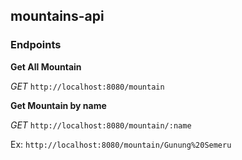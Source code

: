 ## mountains-api

### Endpoints
**Get All Mountain**

_GET_ `http://localhost:8080/mountain`

**Get Mountain by name**

_GET_ `http://localhost:8080/mountain/:name` 

Ex: `http://localhost:8080/mountain/Gunung%20Semeru`